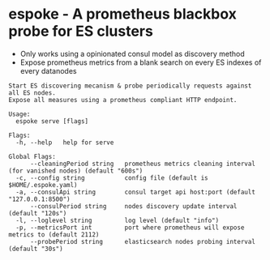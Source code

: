 # espoke - A prometheus blackbox probe for ES clusters

* Only works using a opinionated consul model as discovery method
* Expose prometheus metrics from a blank search on every ES indexes of every datanodes

```
Start ES discovering mecanism & probe periodically requests against all ES nodes.
Expose all measures using a prometheus compliant HTTP endpoint.

Usage:
  espoke serve [flags]

Flags:
  -h, --help   help for serve

Global Flags:
      --cleaningPeriod string   prometheus metrics cleaning interval (for vanished nodes) (default "600s")
  -c, --config string           config file (default is $HOME/.espoke.yaml)
  -a, --consulApi string        consul target api host:port (default "127.0.0.1:8500")
      --consulPeriod string     nodes discovery update interval (default "120s")
  -l, --loglevel string         log level (default "info")
  -p, --metricsPort int         port where prometheus will expose metrics to (default 2112)
      --probePeriod string      elasticsearch nodes probing interval (default "30s")
```
